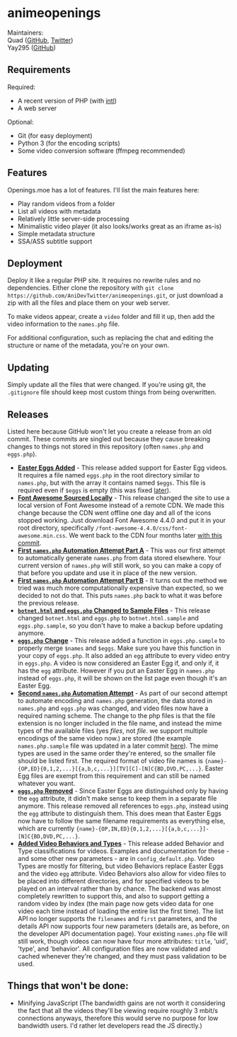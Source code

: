 # animeopenings

Maintainers:  
Quad ([GitHub](https://github.com/QuadPiece), [Twitter](https://twitter.com/Kuwaddo/))  
Yay295 ([GitHub](https://github.com/Yay295))

## Requirements

Required:

* A recent version of PHP (with [intl](https://www.php.net/manual/en/book.intl.php))
* A web server

Optional:

* Git (for easy deployment)
* Python 3 (for the encoding scripts)
* Some video conversion software (ffmpeg recommended)

## Features

Openings.moe has a lot of features. I'll list the main features here:

* Play random videos from a folder
* List all videos with metadata
* Relatively little server-side processing
* Minimalistic video player (it also looks/works great as an iframe as-is)
* Simple metadata structure
* SSA/ASS subtitle support

## Deployment

Deploy it like a regular PHP site. It requires no rewrite rules and no dependencies. Either clone the repository with `git clone https://github.com/AniDevTwitter/animeopenings.git`, or just download a zip with all the files and place them on your web server.

To make videos appear, create a `video` folder and fill it up, then add the video information to the `names.php` file.

For additional configuration, such as replacing the chat and editing the structure or name of the metadata, you're on your own.

## Updating

Simply update all the files that were changed. If you're using git, the `.gitignore` file should keep most custom things from being overwritten.

## Releases

Listed here because GitHub won't let you create a release from an old commit. These commits are singled out because they cause breaking changes to things not stored in this repository (often `names.php` and `eggs.php`).

* [**Easter Eggs Added**](https://github.com/AniDevTwitter/animeopenings/tree/5d19f802f09b33734d5aec41c2ef1604d9aa40c8) - This release added support for Easter Egg videos. It requires a file named `eggs.php` in the root directory similar to `names.php`, but with the array it contains named `$eggs`. This file is required even if `$eggs` is empty (this was fixed [later](https://github.com/AniDevTwitter/animeopenings/tree/dfa84a101eca8923af0ebf62964ceaa34012b85b)).
* [**Font Awesome Sourced Locally**](https://github.com/AniDevTwitter/animeopenings/tree/5e417b71d8a0d7b8bd9e3129c4c017b35b0079cf) - This release changed the site to use a local version of Font Awesome instead of a remote CDN. We made this change because the CDN went offline one day and all of the icons stopped working. Just download Font Awesome 4.4.0 and put it in your root directory, specifically `/font-awesome-4.4.0/css/font-awesome.min.css`. We went back to the CDN four months later [with this commit](https://github.com/AniDevTwitter/animeopenings/tree/ea68b3a61cc2246fa0f3ffa7f9b0713053ac00f8).
* [**First `names.php` Automation Attempt Part A**](https://github.com/AniDevTwitter/animeopenings/tree/5062d3ade0b82c6952492ffa82c22b881bced08a) - This was our first attempt to automatically generate `names.php` from data stored elsewhere. Your current version of `names.php` will still work, so you can make a copy of that before you update and use it in place of the new version.
* [**First `names.php` Automation Attempt Part B**](https://github.com/AniDevTwitter/animeopenings/tree/a6ea19bf372113338342b38362b8b1992778a26e) - It turns out the method we tried was much more computationally expensive than expected, so we decided to not do that. This puts `names.php` back to what it was before the previous release.
* [**`botnet.html` and `eggs.php` Changed to Sample Files**](https://github.com/AniDevTwitter/animeopenings/tree/f27ac24d4769e340b4631dfd2f25bb642990cf6f) - This release changed `botnet.html` and `eggs.php` to `botnet.html.sample` and `eggs.php.sample`, so you don't have to make a backup before updating anymore.
* [**`eggs.php` Change**](https://github.com/AniDevTwitter/animeopenings/tree/9c97b9cd18bb962bf0dd7bd85346c0cdba6dccf3) - This release added a function in `eggs.php.sample` to properly merge `$names` and `$eggs`. Make sure you have this function in your copy of `eggs.php`. It also added an `egg` attribute to every video entry in `eggs.php`. A video is now considered an Easter Egg if, and only if, it has the `egg` attribute. However if you put an Easter Egg in `names.php` instead of `eggs.php`, it will be shown on the list page even though it's an Easter Egg.
* [**Second `names.php` Automation Attempt**](https://github.com/AniDevTwitter/animeopenings/tree/8d4e722cdd1b366566a729d9e8fc9ffdb20e9338) - As part of our second attempt to automate encoding and `names.php` generation, the data stored in `names.php` and `eggs.php` was changed, and video files now have a required naming scheme. The change to the php files is that the file extension is no longer included in the file name, and instead the mime types of the available files (yes *files*, not *file*. we support multiple encodings of the same video now.) are stored (the example `names.php.sample` file was updated in a later commit [here](https://github.com/AniDevTwitter/animeopenings/tree/aee06dedf1d1ea1cb6aa3579632e4d7a4e54b469)). The mime types are used in the same order they're entered, so the smaller file should be listed first. The required format of video file names is `{name}-{OP,ED}{0,1,2,...}[{a,b,c,...}][TV][C]-[N]C{BD,DVD,PC,...}`. Easter Egg files are exempt from this requirement and can still be named whatever you want.
* [**`eggs.php` Removed**](https://github.com/AniDevTwitter/animeopenings/tree/5d9c4a2fb9151efbd13a1e3dfb315e45050d445a) - Since Easter Eggs are distinguished only by having the `egg` attribute, it didn't make sense to keep them in a separate file anymore. This release removed all references to `eggs.php`, instead using the `egg` attribute to distinguish them. This does mean that Easter Eggs now have to follow the same filename requirements as everything else, which are currently `{name}-{OP,IN,ED}{0,1,2,...}[{a,b,c,...}]-[N]C{BD,DVD,PC,...}`.
* [**Added Video Behaviors and Types**](https://github.com/AniDevTwitter/animeopenings/tree/c3941d19e79aa0fc005642682a1a9d75b18ccfab) - This release added Behavior and Type classifications for videos. Examples and documentation for these - and some other new parameters - are in `config_default.php`. Video Types are mostly for filtering, but video Behaviors replace Easter Eggs and the video `egg` attribute. Video Behaviors also allow for video files to be placed into different directories, and for specified videos to be played on an interval rather than by chance. The backend was almost completely rewritten to support this, and also to support getting a random video by index (the main page now gets video data for one video each time instead of loading the entire list the first time). The list API no longer supports the `filenames` and `first` parameters, and the details API now supports four new parameters (details are, as before, on the developer API documentation page). Your existing `names.php` file will still work, though videos can now have four more attributes: `title`, 'uid', 'type', and 'behavior'. All configuration files are now validated and cached whenever they're changed, and they must pass validation to be used.

## Things that won't be done:

* Minifying JavaScript (The bandwidth gains are not worth it considering the fact that all the videos they'll be viewing require roughly 3 mbit/s connections anyways, therefore this would serve no purpose for low bandwidth users. I'd rather let developers read the JS directly.)
